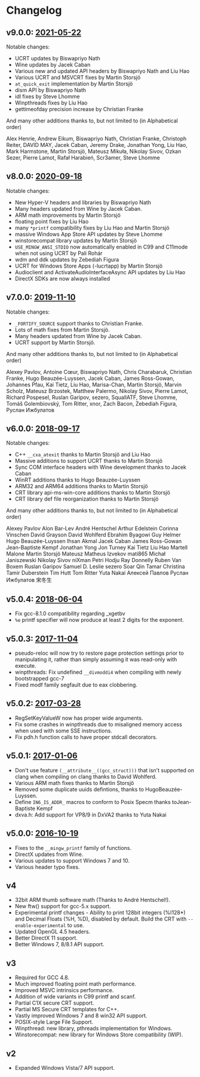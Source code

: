 # Changelog

## v9.0.0: [2021-05-22](https://sourceforge.net/p/mingw-w64/mailman/message/37287751/)

Notable changes:

- UCRT updates by Biswapriyo Nath
- Wine updates by Jacek Caban
- Various new and updated API headers by Biswapriyo Nath and Liu Hao
- Various UCRT and MSVCRT fixes by Martin Storsjö
- `at_quick_exit` implementation by Martin Storsjö
- dism API by Biswapriyo Nath
- idl fixes by Steve Lhomme
- Winpthreads fixes by Liu Hao
- gettimeofday precision increase by Christian Franke

And many other additions thanks to, but not limited to (in Alphabetical order)

Alex Henrie, Andrew Eikum, Biswapriyo Nath, Christian Franke, Christoph
Reiter, DAVID MAY, Jacek Caban, Jeremy Drake, Jonathan Yong, Liu Hao, Mark
Harmstone, Martin Storsjö, Mateusz Mikuła, Nikolay Sivov, Ozkan Sezer, Pierre
Lamot, Rafał Harabień, Scr3amer, Steve Lhomme

## v8.0.0: [2020-09-18](https://sourceforge.net/p/mingw-w64/mailman/message/37111166/)

Notable changes:

- New Hyper-V headers and libraries by Biswapriyo Nath
- Many headers updated from Wine by Jacek Caban.
- ARM math improvements by Martin Storsjö
- floating point fixes by Liu Hao
- many `*printf` compatibility fixes by Liu Hao and Martin Storsjö
- massive Windows App Store API updates by Steve Lhomme
- winstorecompat library updates by Martin Storsjö
- `USE_MINGW_ANSI_STDIO` now automatically enabled in C99 and C11mode when not using UCRT by Pali Rohár
- wdm and ddk updates by Zebediah Figura
- UCRT for Windows Store Apps (-lucrtapp) by Martin Storsjö
- Audioclient and ActivateAudioInterfaceAsync API updates by Liu Hao
- DirectX SDKs are now always installed

## v7.0.0: [2019-11-10](https://sourceforge.net/p/mingw-w64/mailman/message/36804945/)

Notable changes:

- `_FORTIFY_SOURCE` support thanks to Christian Franke.
- Lots of math fixes from Martin Storsjö.
- Many headers updated from Wine by Jacek Caban.
- UCRT support by Martin Storsjö.

And many other additions thanks to, but not limited to (in Alphabetical
order)

Alexey Pavlov, Antoine Cœur, Biswapriyo Nath, Chris Charabaruk, Christian
Franke, Hugo Beauzée-Luyssen, Jacek Caban, James Ross-Gowan, Johannes Pfau, Kai
Tietz, Liu Hao, Marisa-Chan, Martin Storsjö, Marvin Scholz, Mateusz Brzostek,
Matthew Palermo, Nikolay Sivov, Pierre Lamot, Richard Pospesel, Ruslan Garipov,
sezero, SquallATF, Steve Lhomme, Tomáš Golembiovský, Tom Ritter, xnor, Zach
Bacon, Zebediah Figura, Руслан Ижбулатов

## v6.0.0: [2018-09-17](https://sourceforge.net/p/mingw-w64/mailman/message/36416777/)

Notable changes:

- C++ `__cxa_atexit` thanks to Martin Storsjö and Liu Hao
- Massive additions to support UCRT thanks to Martin Storsjö
- Sync COM interface headers with Wine development thanks to Jacek Caban
- WinRT additions thanks to Hugo Beauzée-Luyssen
- ARM32 and ARM64 additions thanks to Martin Storsjö
- CRT library api-ms-win-core additions thanks to Martin Storsjö
- CRT library def file reorganization thanks to Martin Storsjö

And many other additions thanks to, but not limited to (in Alphabetical
order)

Alexey Pavlov Alon Bar-Lev André Hentschel Arthur Edelstein Corinna
Vinschen David Grayson David Wohlferd Ebrahim Byagowi Guy Helmer Hugo
Beauzée-Luyssen Ihsan Akmal Jacek Caban James Ross-Gowan Jean-Baptiste
Kempf Jonathan Yong Jon Turney Kai Tietz Liu Hao Martell Malone Martin
Storsjö Mateusz Matheus Izvekov mati865 Michał Janiszewski Nikolay Sivov
niXman Petri Hodju Ray Donnelly Ruben Van Boxem Ruslan Garipov Samuel D.
Leslie sezero Soar Qin Tamar Christina Tamir Duberstein Tim Hutt Tom
Ritter Yuta Nakai Алексей Павлов Руслан Ижбулатов 宋冬生

## v5.0.4: [2018-06-04](https://sourceforge.net/p/mingw-w64/mailman/message/36333746/)

- Fix gcc-8.1.0 compatibility regarding _xgetbv
- `%e` printf specifier will now produce at least 2 digits for the
  exponent.

## v5.0.3: [2017-11-04](https://sourceforge.net/p/mingw-w64/mailman/message/36103143/)

- pseudo-reloc will now try to restore page protection settings prior
  to manipulating it, rather than simply assuming it was read-only
  with execute.
- winpthreads: Fix undefined `__divmoddi4` when compiling with newly
  bootstrapped gcc-7
- Fixed modf family segfault due to eax clobbering.

## v5.0.2: [2017-03-28](https://sourceforge.net/p/mingw-w64/mailman/message/35754067/)

- RegSetKeyValueW now has proper wide arguments.
- Fix some crashes in winpthreads due to misaligned memory access when
  used with some SSE instructions.
- Fix pdh.h function calls to have proper stdcall decorators.

## v5.0.1: [2017-01-06](https://sourceforge.net/p/mingw-w64/mailman/message/35588585/)

- Don't use feature `(__attribute__((gcc_struct)))` that isn't supported on
  clang when compiling on clang thanks to David Wohlferd.
- Various ARM math fixes thanks to Martin Storsjö
- Removed some duplicate uuids defintions, thanks to HugoBeauzée-Luyssen.
- Define `IN6_IS_ADDR_` macros to conform to Posix Specm thanks toJean-Baptiste
  Kempf
- dxva.h: Add support for VP8/9 in DxVA2 thanks to Yuta Nakai

## v5.0.0: [2016-10-19](https://sourceforge.net/p/mingw-w64/mailman/message/35437019/)

- Fixes to the `__mingw_printf` family of functions.
- DirectX updates from Wine.
- Various updates to support Windows 7 and 10.
- Various header typo fixes.

## v4

- 32bit ARM thumb software math (Thanks to André Hentschel!).
- New ftw() support for gcc-5.x support.
- Experimental printf changes - Ability to print 128bit integers
  (%I128\*) and Decimal Floats (%H, %D), disabled by default. Build
  the CRT with `--enable-experimental` to use.
- Updated OpenGL 4.5 headers.
- Better DirectX 11 support.
- Better Windows 7, 8/8.1 API support.

## v3

- Required for GCC 4.8.
- Much improved floating point math performance.
- Improved MSVC intrinsics performance.
- Addition of wide variants in C99 printf and scanf.
- Partial C1X secure CRT support.
- Partial MS Secure CRT templates for C++.
- Vastly improved Windows 7 and 8 win32 API support.
- POSIX-style Large File Support.
- Winpthread: new library, pthreads implementation for Windows.
- Winstorecompat: new library for Windows Store compatibility (WIP).

## v2

- Expanded Windows Vista/7 API support.
